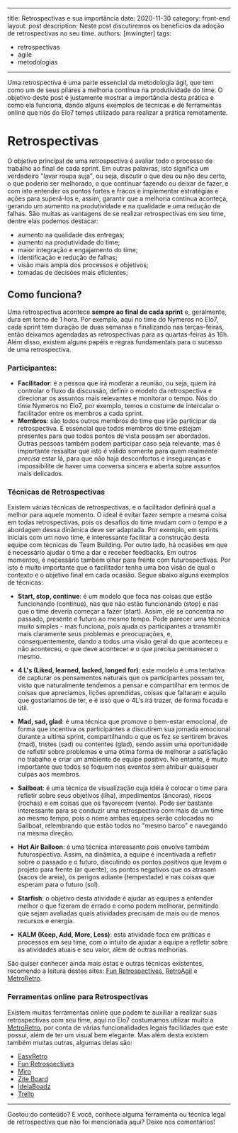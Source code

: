 
---
title: Retrospectivas e sua importância
date: 2020-11-30
category: front-end
layout: post
description: Neste post discutiremos os benefícios da adoção de retrospectivas no seu time.
authors: [mwingter]
tags:
  - retrospectivas
  - agile
  - metodologias
---

Uma retrospectiva é uma parte essencial da metodologia ágil, que tem como um de seus pilares a melhoria contínua na produtividade do time. O objetivo deste post é justamente mostrar a importância desta prática e como ela funciona, dando alguns exemplos de técnicas e de ferramentas online que nós do Elo7 temos utilizado para realizar a prática remotamente.

# Retrospectivas
O objetivo principal de uma retrospectiva é avaliar todo o processo de trabalho ao final de cada sprint. Em outras palavras, isto significa um verdadeiro "lavar roupa suja", ou seja, discutir o que deu ou não deu certo, o que poderia ser melhorado, o que continuar fazendo ou deixar de fazer, e com isto entender os pontos fortes e fracos e implementar estratégias e ações para superá-los e, assim, garantir que a melhoria contínua aconteça, gerando um aumento na produtividade e na qualidade e uma redução de falhas. São muitas as vantagens de se realizar retrospectivas em seu time, dentre elas podemos destacar:
* aumento na qualidade das entregas;
* aumento na produtividade do time;
* maior integração e engajamento do time;
* identificação e redução de falhas;
* visão mais ampla dos processos e objetivos;
* tomadas de decisões mais eficientes;

## Como funciona?
Uma retrospectiva acontece **sempre ao final de cada sprint** e, geralmente, dura em torno de 1 hora. Por exemplo, aqui no time do Nymeros no Elo7, cada sprint tem duração de duas semanas e finalizando nas terças-feiras, então deixamos agendadas as retrospectivas para as quartas-feiras às 16h. Além disso, existem alguns papéis e regras fundamentais para o sucesso de uma retrospectiva.

### Participantes:
* **Facilitador**: é a pessoa que irá moderar a reunião, ou seja, quem irá controlar o fluxo da discussão, definir o modelo da retrospectiva e direcionar os assuntos mais relevantes e monitorar o tempo. Nós do time Nymeros no Elo7, por exemplo, temos o costume de intercalar o facilitador entre os membros a cada sprint.
* **Membros**: são todos outros membros do time que irão participar da retrospectiva. É essencial que todos membros do time estejam presentes para que todos pontos de vista possam ser abordados. Outras pessoas também podem participar caso seja relevante, mas é importante ressaltar que isto é válido somente para quem realmente *precisa* estar lá, para que não haja desconfortos e inseguranças e impossibilite de haver uma conversa sincera e aberta sobre assuntos mais delicados.

### Técnicas de Retrospectivas
Existem várias técnicas de retrospectivas, e o facilitador definirá qual a melhor para aquele momento. O ideal é evitar fazer sempre a mesma coisa em todas retrospectivas, pois os desafios do time mudam com o tempo e a abordagem dessa dinâmica deve ser adaptada. Por exemplo, em sprints iniciais com um novo time, é interessante facilitar a construção desta equipe com técnicas de Team Building. Por outro lado, há ocasiões em que é necessário ajudar o time a dar e receber feedbacks. Em outros momentos, é necessário também olhar para frente com futurospectivas. Por isto é muito importante que o facilitador tenha uma boa visão de qual o contexto e o objetivo final em cada ocasião. Segue abaixo alguns exemplos de técnicas:

* **Start, stop, continue**: é um modelo que foca nas coisas que estão funcionando (continue), nas que não estão funcionando (stop) e nas que o time deveria começar a fazer (start). Assim, ele se concentra no passado, presente e futuro ao mesmo tempo. Pode parecer uma técnica muito simples - mas funciona, pois ajuda os participantes a transmitir mais claramente seus problemas e preocupações, e, consequentemente, dando a todos uma visão geral do que aconteceu e não aconteceu, o que deve acontecer e o que precisa permanecer o mesmo.

* **4 L's (Liked, learned, lacked, longed for)**: este modelo é uma tentativa de capturar os pensamentos naturais que os participantes possam ter, visto que naturalmente tendemos a pensar e compartilhar em termos de coisas que apreciamos, lições aprendidas, coisas que faltaram e aquilo que gostaríamos de ter, e é isso que o 4L's irá trazer, de forma focada e útil.

* **Mad, sad, glad**: é uma técnica que promove o bem-estar emocional, de forma que incentiva os participantes a discutirem sua jornada emocional durante a ultima sprint, compartilhando o que os fez se sentirem bravos (mad), tristes (sad) ou contentes (glad), sendo assim uma oportunidade de refletir sobre problemas e uma ótima forma de melhorar a satisfação no trabalho e criar um ambiente de equipe positivo. No entanto, é muito importante que todos se foquem nos eventos sem atribuir quaisquer culpas aos membros.

* **Sailboat**: é uma técnica de visualização cuja idéia é colocar o time para refletir sobre seus objetivos (ilha), impedimentos (âncoras), riscos (rochas) e em coisas que os favorecem (vento). Pode ser bastante interessante para se conduzir uma retrospectiva com mais de um time ao mesmo tempo, pois o nome ambas equipes serão colocadas no Sailboat, relembrando que estão todos no "mesmo barco" e navegando na mesma direção.

* **Hot Air Balloon**: é uma técnica interessante pois envolve também futurospectiva. Assim, na dinâmica, a equipe é incentivada a refletir sobre o passado e o futuro, discutindo os pontos positivos que levam o projeto para frente (ar quente), os pontos negativos que os atrasam (sacos de areia), os perigos adiante (tempestade) e nas coisas que esperam para o futuro (sol).

* **Starfish**: o objetivo desta atividade é ajudar as equipes a entender melhor o que fizeram de errado e como podem melhorar, permitindo que sejam avaliadas quais atividades precisam de mais ou de menos recursos e energia.

* **KALM (Keep, Add, More, Less)**: esta atividade foca em práticas e processos em seu time, com o intuito de ajudar a equipe a refletir sobre as atividades atuais e seu valor, além de outras melhorias.

São quiser conhecer ainda mais estas e outras técnicas existentes, recomendo a leitura destes sites: [Fun Retrospectives](https://www.funretrospectives.com/), [RetroAgil](https://retroagil.wordpress.com/) e [MetroRetro](https://metroretro.io/templates).

### Ferramentas online para Retrospectivas
Existem muitas ferramentas online que podem te auxiliar a realizar suas retrospectivas com seu time, aqui no Elo7 costumamos utilizar muito a  [MetroRetro](https://metroretro.io/), por conta de várias funcionalidades legais facilidades que este possui, além de ter um visual bem elegante. Mas além desta existem também muitas outras, algumas delas são:
* [EasyRetro](https://easyretro.io/)
* [Fun Retrospectives](https://www.funretrospectives.com/)
* [Miro](https://miro.com/)
* [Zite Board](https://ziteboard.com/)
* [IdeiaBoadz](https://ideaboardz.com/)
* [Trello](https://trello.com/)

___
Gostou do conteúdo? E você, conhece alguma ferramenta ou técnica legal de retrospectiva que não foi mencionada aqui? Deixe nos comentários!
